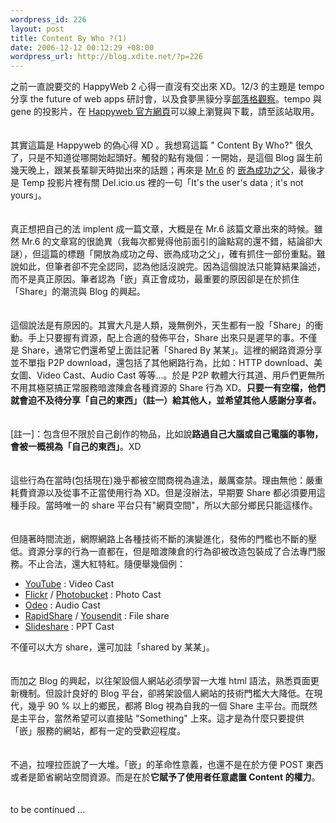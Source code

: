 ```yaml
--- 
wordpress_id: 226
layout: post
title: Content By Who ?(1)
date: 2006-12-12 00:12:29 +08:00
wordpress_url: http://blog.xdite.net/?p=226
---
```

之前一直說要交的 HappyWeb 2 心得一直沒有交出來 XD。12/3 的主題是 tempo 分享 the future of web apps 研討會，以及食夢黑貘分享<a href="http://look.urs.tw">部落格觀察</a>。tempo 與 gene 的投影片，在 <a href="http://happyweb.tw">Happyweb 官方網頁</a>可以線上瀏覽與下載，請至該站取用。<br /><br /><br />其實這篇是 Happyweb 的偽心得 XD 。我想寫這篇 &quot; Content By Who?&quot; 很久了，只是不知道從哪開始起頭好。觸發的點有幾個：一開始，是這個 Blog 誕生前幾天晚上，跟某長輩聊天時拋出來的話題；再來是 <a href="http://mr6.cc/">Mr.6</a> 的 <a href="http://mr6.cc/?p=495">嵌為成功之父</a>，最後才是 Temp 投影片裡有關 Del.icio.us 裡的一句「It's the user's data ; it's not yours」。<br /><br /><br />真正想把自己的法 implent 成一篇文章，大概是在 Mr.6 該篇文章出來的時候。雖然 Mr.6 的文章寫的很詭異（我每次都覺得他前面引的論點寫的還不錯，結論卻大謎），但這篇的標題「開放為成功之母、嵌為成功之父」，確有抓住一部份重點。雖說如此，但筆者卻不完全認同，認為他話沒說完。因為這個說法只能算結果論述，而不是真正原因。筆者認為「嵌」真正會成功，最重要的原因卻是在於抓住「Share」的潮流與 Blog 的興起。<br /><br /><br />這個說法是有原因的。其實大凡是人類，幾無例外，天生都有一股「Share」的衝動。手上只要握有資源，配上合適的發佈平台，Share 出來只是遲早的事。不僅是 Share，通常它們還希望上面註記著「Shared By 某某」。這裡的網路資源分享並不單指 P2P download，還包括了其他網路行為，比如：HTTP download、美女圖、Video Cast、Audio Cast 等等&hellip;。於是 P2P 軟體大行其道、用戶們更無所不用其極惡搞正常服務暗渡陳倉各種資源的 Share 行為 XD。<strong>只要一有空檔，他們就會迫不及待分享「自己的東西」（註一）給其他人，並希望其他人感謝分享者。</strong><br /><br /><br />[註一]：包含但不限於自己創作的物品，比如說<strong>路過自己大腦或自己電腦的事物，會被一概視為「自己的東西」</strong>。XD<br /><br /><br />這些行為在當時(包括現在)幾乎都被空間商視為違法，嚴厲查禁。理由無他：嚴重耗費資源以及從事不正當使用行為 XD。但是沒辦法，早期要 Share 都必須要用這種手段。當時唯一的 share 平台只有&quot;網頁空間&quot;，所以大部分鄉民只能這樣作。<br /><br /><br />但隨著時間流逝，網際網路上各種技術不斷的演變進化，發佈的門檻也不斷的壓低。資源分享的行為一直都在，但是暗渡陳倉的行為卻被改造包裝成了合法專門服務。不止合法，還大紅特紅。隨便舉幾個例：<br />
<ul>
    <li><a href="http://www.youtube.com">YouTube</a> : Video Cast</li>
    <li><a href="http://www.flickr.com">Flickr</a> / <a href="http://photobucket.com/">Photobucket</a> : Photo Cast</li>
    <li><a href="http://odeo.com/">Odeo</a> : Audio Cast</li>
    <li><a href="http://rapidshare.de/">RapidShare</a> / <a href="http://www.yousendit.com/">Yousendit</a> : File share</li>
    <li><a href="http://slideshare.net/">Slideshare</a> : PPT Cast<br /></li>
</ul>
不僅可以大方 share，還可加註「shared by 某某」。<br /><br /><br />而加之 Blog 的興起，以往架設個人網站必須學習一大堆 html 語法，熟悉頁面更新機制。但設計良好的 Blog 平台，卻將架設個人網站的技術門檻大大降低。在現代，幾乎 90 % 以上的鄉民，都將 Blog 視為自我的一個 Share 主平台。而既然是主平台，當然希望可以直接貼 &quot;Something&quot; 上來。這才是為什麼只要提供「嵌」服務的網站，都有一定的受歡迎程度。<br /><br /><br />不過，拉哩拉匝說了一大堆。「嵌」的革命性意義，也還不是在於方便 POST 東西或者是節省網站空間資源。而是在於<strong>它賦予了使用者任意處置 Content 的權力</strong>。<br /><br /><br />to be continued ...
